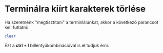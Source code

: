 # Terminálra kiírt karakterek törlése
Ha szeretnénk "megtisztítani" a terminlálunkat, akkor a következő parancsot kell futtatni:
```bash
clear
```
Ezt a **ctrl + l** billentyűkombinációval is el tudjuk érni.
